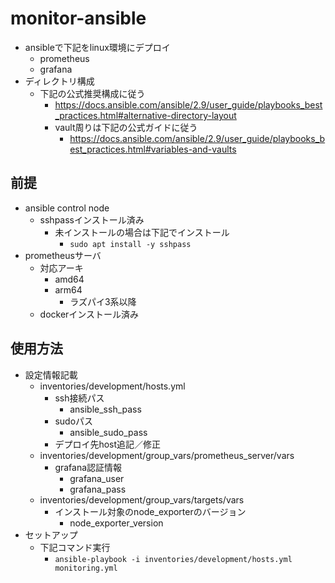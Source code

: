 # monitor-ansible

- ansibleで下記をlinux環境にデプロイ
  - prometheus
  - grafana
- ディレクトリ構成
  - 下記の公式推奨構成に従う
    - https://docs.ansible.com/ansible/2.9/user_guide/playbooks_best_practices.html#alternative-directory-layout
    - vault周りは下記の公式ガイドに従う
      - https://docs.ansible.com/ansible/2.9/user_guide/playbooks_best_practices.html#variables-and-vaults

## 前提

- ansible control node
  - sshpassインストール済み
    - 未インストールの場合は下記でインストール
      - `sudo apt install -y sshpass`
- prometheusサーバ
  - 対応アーキ
    - amd64
    - arm64
      - ラズパイ3系以降
  - dockerインストール済み

## 使用方法

- 設定情報記載
  - inventories/development/hosts.yml
    - ssh接続パス
      - ansible_ssh_pass
    - sudoパス
      - ansible_sudo_pass
    - デプロイ先host追記／修正
  - inventories/development/group_vars/prometheus_server/vars
    - grafana認証情報
      - grafana_user
      - grafana_pass
  - inventories/development/group_vars/targets/vars
    - インストール対象のnode_exporterのバージョン
      - node_exporter_version
- セットアップ
  - 下記コマンド実行
    - `ansible-playbook -i inventories/development/hosts.yml monitoring.yml`
